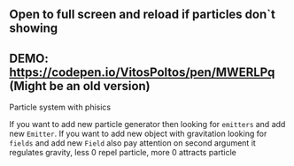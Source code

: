 ## Open to full screen and reload if particles don`t showing

## DEMO: https://codepen.io/VitosPoltos/pen/MWERLPq (Might be an old version)

Particle system with phisics

If you want to add new particle generator then looking for `emitters` and add new `Emitter`. 
If you want to add new object with gravitation looking for `fields` and add new `Field` also 
pay attention on second argument it regulates  gravity, less 0 repel particle, more 0 attracts particle 
